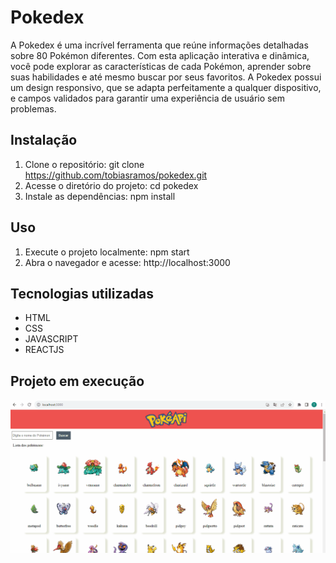# Pokedex
A Pokedex é uma incrível ferramenta que reúne informações detalhadas sobre 80 Pokémon diferentes. Com esta aplicação interativa e dinâmica, você pode explorar as características de cada Pokémon, aprender sobre suas habilidades e até mesmo buscar por seus favoritos. A Pokedex possui um design responsivo, que se adapta perfeitamente a qualquer dispositivo, e campos validados para garantir uma experiência de usuário sem problemas.

## Instalação
1. Clone o repositório: git clone https://github.com/tobiasramos/pokedex.git
2. Acesse o diretório do projeto: cd pokedex
3. Instale as dependências: npm install

## Uso
1. Execute o projeto localmente: npm start
2. Abra o navegador e acesse: http://localhost:3000

## Tecnologias utilizadas
 - HTML
 - CSS
 - JAVASCRIPT
 - REACTJS

## Projeto em execução
![tela](./tela.gif)